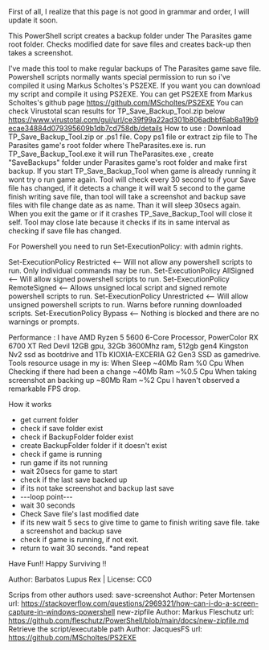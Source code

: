 First of all, I realize that this page is not good in grammar and order, I will update it soon.

This PowerShell script creates a backup folder under The Parasites game root folder.
Checks modified date for save files and creates back-up then takes a screenshot.

I've made this tool to make regular backups of The Parasites game save file.
Powershell scripts normally wants special permission to run so i've compiled it using Markus Scholtes's PS2EXE.
If you want you can download my script and compile it using PS2EXE.
You can get PS2EXE from Markus Scholtes's github page https://github.com/MScholtes/PS2EXE
You can check Virustotal scan results for TP_Save_Backup_Tool.zip below
https://www.virustotal.com/gui/url/ce39f99a22ad301b806adbbf6ab8a19b9ecae34884d079395609b1db7cd758db/details
How to use :
Download TP_Save_Backup_Tool.zip or .ps1 file.
Copy ps1 file or extract zip file to The Parasites game's root folder where TheParasites.exe is.
run TP_Save_Backup_Tool.exe it will run TheParasites.exe , create "SaveBackups" folder under Parasites game's root folder and make first backup.
If you start TP_Save_Backup_Tool when game is already running it wont try o run game again.
Tool will check every 30 second to if your Save file has changed, if it detects a change it will wait 5 second to the game finish writing save file, than tool will take a screenshot and backup save files with file change date as as name. Than it will sleep 30secs again.
When you exit the game or if it crashes TP_Save_Backup_Tool will close it self. Tool may close late because it checks if its in same interval as checking if save file has changed.

For Powershell you need to run Set-ExecutionPolicy: with admin rights.

  Set-ExecutionPolicy Restricted <-- Will not allow any powershell scripts to run.  Only individual commands may be run.
  Set-ExecutionPolicy AllSigned <-- Will allow signed powershell scripts to run.
  Set-ExecutionPolicy RemoteSigned <-- Allows unsigned local script and signed remote powershell scripts to run.
  Set-ExecutionPolicy Unrestricted <-- Will allow unsigned powershell scripts to run.  Warns before running downloaded scripts.
  Set-ExecutionPolicy Bypass <-- Nothing is blocked and there are no warnings or prompts.

Performance : 
I have AMD Ryzen 5 5600 6-Core Processor, PowerColor RX 6700 XT Red Devil 12GB gpu, 32Gb 3600Mhz ram, 512gb gen4 Kingston Nv2 ssd as bootdrive and 1Tb KIOXIA-EXCERIA G2 Gen3 SSD as gamedrive.
Tools resource usage in my is:
When Sleep ~40Mb Ram %0 Cpu
When Checking if there had been a change ~40Mb Ram ~%0.5 Cpu
When taking screenshot an backing up ~80Mb Ram ~%2 Cpu
I haven't observed a remarkable FPS drop.

How it works 
* get current folder
* check if save folder exist
* check if BackupFolder folder exist 
* create BackupFolder folder if it doesn't exist 
* check if game is running
* run game if its not running
* wait 20secs for game to start
* check if the last save backed up
* if its not take screenshot and backup last save
* ---loop point---
* wait 30 seconds
* Check Save file's last modified date
* if its new wait 5 secs to give time to game to finish writing save file. take a screenshot and backup save
* check if game is running, if not exit.
* return to wait 30 seconds.
*and repeat

Have Fun!! Happy Surviving !!

Author: Barbatos Lupus Rex | License: CC0

Scrips from other authors used:
save-screenshot Author: Peter Mortensen url: https://stackoverflow.com/questions/2969321/how-can-i-do-a-screen-capture-in-windows-powershell
new-zipfile  Author: Markus Fleschutz url: https://github.com/fleschutz/PowerShell/blob/main/docs/new-zipfile.md
Retrieve the script/executable path Author: JacquesFS url: https://github.com/MScholtes/PS2EXE
